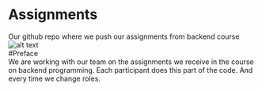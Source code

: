 # Assignments
Our github repo where we push our assignments from backend course
![alt text](https://github.com/backendorganization/Assignments/blob/master/hosting-php-mysql.jpg)  
#Preface  
We are working with our team on the assignments we receive in the course on backend programming. Each participant does this part of the code. And every time we change roles.
